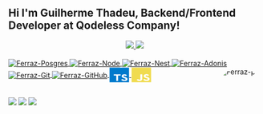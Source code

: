## Hi I'm Guilherme Thadeu, Backend/Frontend Developer at Qodeless Company!
<div align="center">
  <a href="https://github.com/gthadeu">
  <img height="130em" src="https://github-readme-stats.vercel.app/api?username=gthadeu&show_icons=true&theme=dark&include_all_commits=true&count_private=true"/>
  <img height="130em" src="https://github-readme-stats.vercel.app/api/top-langs/?username=gthadeu&layout=compact&langs_count=7&theme=dark"/>
</div>
<div style="display: inline_block"><br>
  
  <!--  <img align="center" alt="Ferraz-Docker" height="30" width="40" src="https://cdn.jsdelivr.net/gh/devicons/devicon/icons/docker/docker-original.svg">  -->
  <img align="center" alt="Ferraz-Posgres" height="30" width="40" src="https://cdn.jsdelivr.net/gh/devicons/devicon/icons/postgresql/postgresql-original.svg">
  <!--  <img align="center" alt="Ferraz-Mongo" height="30" width="40" src="https://cdn.jsdelivr.net/gh/devicons/devicon/icons/mongodb/mongodb-original.svg">  -->
  
  <img align="center" alt="Ferraz-Node" height="30" width="40" src="https://cdn.jsdelivr.net/gh/devicons/devicon/icons/nodejs/nodejs-original.svg">
  <img align="center" alt="Ferraz-Nest" height="30" width="40" src="https://cdn.jsdelivr.net/gh/devicons/devicon/icons/nestjs/nestjs-plain.svg">
  <img align="center" alt="Ferraz-Adonis" height="30" width="40" src="https://cdn.jsdelivr.net/gh/devicons/devicon/icons/adonisjs/adonisjs-original.svg">
  
  <img align="center" alt="Ferraz-Git" height="30" width="40" src="https://cdn.jsdelivr.net/gh/devicons/devicon/icons/git/git-plain.svg">
  <img align="center" alt="Ferraz-GitHub" height="30" width="40" src="https://cdn.jsdelivr.net/gh/devicons/devicon/icons/github/github-original-wordmark.svg">
  
  <img align="center" alt="Ferraz-Ts" height="30" width="40" src="https://raw.githubusercontent.com/devicons/devicon/master/icons/typescript/typescript-plain.svg">
  <img align="center" alt="Ferraz-Js" height="30" width="40" src="https://raw.githubusercontent.com/devicons/devicon/master/icons/javascript/javascript-plain.svg">
  <img align="right" alt="Ferraz-pic" height="170" style="border-radius:50px;" src="https://i.pinimg.com/564x/cb/b6/07/cbb6075a0c20049e8d5109fb2306e924.jpg">
</div>
  
  ##
  
 
<div> 
  <a href="https://api.whatsapp.com/send?phone=5531992066543" target="_blank"><img src="https://img.shields.io/badge/WhatsApp-25D366?style=for-the-badge&logo=whatsapp&logoColor=white"></a>
  </a>
  
</a>
</a> 
  <a href = "mailto:thadeu.qodeless@outlook.com"><img src="https://img.shields.io/badge/-Outlook-%23333?style=for-the-badge&logo=gmail&logoColor=white" target="_blank"></a>
  <a href="https://www.linkedin.com/in/guilherme-thadeu-horta-50563b129/" target="_blank"><img src="https://img.shields.io/badge/-LinkedIn-%230077B5?style=for-the-badge&logo=linkedin&logoColor=white" target="_blank"></a> 
 

 
</div>

